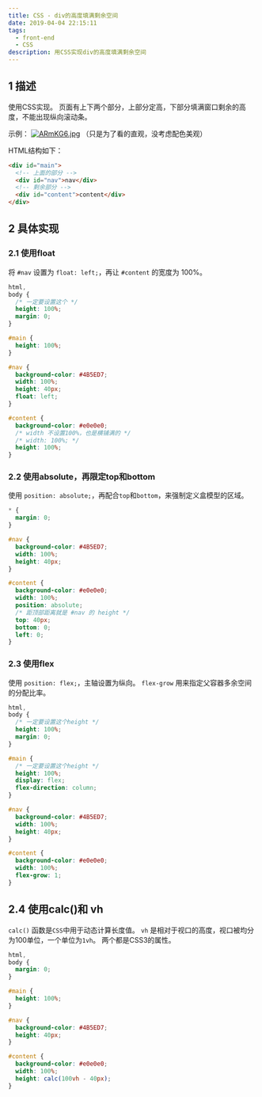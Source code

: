 ```yaml
---
title: CSS - div的高度填满剩余空间
date: 2019-04-04 22:15:11
tags:
  - front-end
  - CSS
description: 用CSS实现div的高度填满剩余空间
---
```


## 1 描述

使用CSS实现。
页面有上下两个部分，上部分定高，下部分填满窗口剩余的高度，不能出现纵向滚动条。

示例：
[![ARmKG6.jpg](https://s2.ax1x.com/2019/04/04/ARmKG6.jpg)](https://imgchr.com/i/ARmKG6)
（只是为了看的直观，没考虑配色美观）

HTML结构如下：
```html
<div id="main">
  <!-- 上面的部分 -->
  <div id="nav">nav</div>
  <!-- 剩余部分 -->
  <div id="content">content</div>
</div>
```

## 2 具体实现

### 2.1 使用float

将 `#nav` 设置为 `float: left;`，再让 `#content` 的宽度为 100%。

```css
html,
body {
  /* 一定要设置这个 */
  height: 100%;
  margin: 0;
}

#main {
  height: 100%;
}

#nav {
  background-color: #4B5ED7;
  width: 100%;
  height: 40px;
  float: left;
}

#content {
  background-color: #e0e0e0;
  /* width 不设置100%，也是横铺满的 */
  /* width: 100%; */ 
  height: 100%;
}
```

### 2.2 使用absolute，再限定top和bottom

使用 `position: absolute;`，再配合`top`和`bottom`，来强制定义盒模型的区域。

```css
* {
  margin: 0;
}

#nav {
  background-color: #4B5ED7;
  width: 100%;
  height: 40px;
}

#content {
  background-color: #e0e0e0;
  width: 100%;
  position: absolute;
  /* 距顶部距离就是 #nav 的 height */
  top: 40px;
  bottom: 0;
  left: 0;
}
```

### 2.3 使用flex

使用 `position: flex;`，主轴设置为纵向。
`flex-grow` 用来指定父容器多余空间的分配比率。

```css
html,
body {
  /* 一定要设置这个height */
  height: 100%;
  margin: 0;
}

#main {
  /* 一定要设置这个height */
  height: 100%;
  display: flex;
  flex-direction: column;
}

#nav {
  background-color: #4B5ED7;
  width: 100%;
  height: 40px;
}

#content {
  background-color: #e0e0e0;
  width: 100%;
  flex-grow: 1;
}
```

## 2.4 使用calc()和 vh

`calc()` 函数是`CSS`中用于动态计算长度值。
`vh` 是相对于视口的高度，视口被均分为100单位，一个单位为`1vh`。
两个都是CSS3的属性。

```css
html,
body {
  margin: 0;
}

#main {
  height: 100%;
}

#nav {
  background-color: #4B5ED7;
  height: 40px;
}

#content {
  background-color: #e0e0e0;
  width: 100%;
  height: calc(100vh - 40px);
}
```
